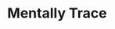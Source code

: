 ---
creation date:		2023-07-20 00:22
modification date:	2023-07-20 00:22
title: 				Mentally Trace
tags:
---